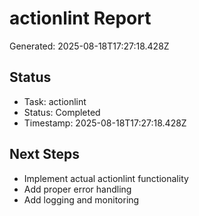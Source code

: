 # actionlint Report

Generated: 2025-08-18T17:27:18.428Z

## Status
- Task: actionlint
- Status: Completed
- Timestamp: 2025-08-18T17:27:18.428Z

## Next Steps
- Implement actual actionlint functionality
- Add proper error handling
- Add logging and monitoring
